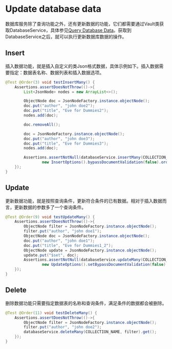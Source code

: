 # Update database data

数据库服务除了查询功能之外，还有更新数据的功能，它们都需要通过Vault类获取DatabaseService，具体参见[Query Database Data](update-database-data.md)。获取到DatabaseService之后，就可以执行更新数据库数据的操作。

## Insert

插入数据功能，就是插入自定义的类Json格式数据，具体示例如下。插入数据需要指定：数据表名称、数据列表和插入数据选项。

```java
@Test @Order(3) void testInsertMany() {
    Assertions.assertDoesNotThrow(()->{
        List<JsonNode> nodes = new ArrayList<>();

        ObjectNode doc = JsonNodeFactory.instance.objectNode();
        doc.put("author", "john doe2");
        doc.put("title", "Eve for Dummies2");
        nodes.add(doc);

        doc.removeAll();

        doc = JsonNodeFactory.instance.objectNode();
        doc.put("author", "john doe3");
        doc.put("title", "Eve for Dummies3");
        nodes.add(doc);

        Assertions.assertNotNull(databaseService.insertMany(COLLECTION_NAME, nodes,
                new InsertOptions().bypassDocumentValidation(false).ordered(true)).get());
    });
}
```

## Update

更新数据功能，就是按照查询条件，更新符合条件的已有数据。相对于插入数据而言，更新数据的参数多了一个查询条件。

```java
@Test @Order(9) void testUpdateMany() {
    Assertions.assertDoesNotThrow(()->{
        ObjectNode filter = JsonNodeFactory.instance.objectNode();
        filter.put("author", "john doe1");
        ObjectNode doc = JsonNodeFactory.instance.objectNode();
        doc.put("author", "john doe1");
        doc.put("title", "Eve for Dummies1_2");
        ObjectNode update = JsonNodeFactory.instance.objectNode();
        update.put("$set", doc);
        Assertions.assertNotNull(databaseService.updateMany(COLLECTION_NAME, filter, update,
                new UpdateOptions().setBypassDocumentValidation(false).setUpsert(true)).get());
    });
}
```

## Delete

删除数据功能只需要指定数据表的名称和查询条件，满足条件的数据都会被删除。

```java
@Test @Order(11) void testDeleteMany() {
    Assertions.assertDoesNotThrow(()->{
        ObjectNode filter = JsonNodeFactory.instance.objectNode();
        filter.put("author", "john doe2");
        databaseService.deleteMany(COLLECTION_NAME, filter).get();
    });
}
```
